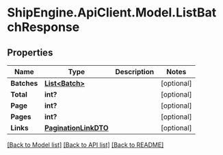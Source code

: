 # ShipEngine.ApiClient.Model.ListBatchResponse
## Properties

Name | Type | Description | Notes
------------ | ------------- | ------------- | -------------
**Batches** | [**List&lt;Batch&gt;**](Batch.md) |  | [optional] 
**Total** | **int?** |  | [optional] 
**Page** | **int?** |  | [optional] 
**Pages** | **int?** |  | [optional] 
**Links** | [**PaginationLinkDTO**](PaginationLinkDTO.md) |  | [optional] 

[[Back to Model list]](../README.md#documentation-for-models) [[Back to API list]](../README.md#documentation-for-api-endpoints) [[Back to README]](../README.md)


